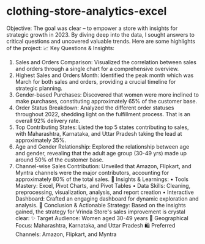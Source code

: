 # clothing-store-analytics-excel
 Objective: The goal was clear – to empower a store with insights for strategic growth in 2023. By diving deep into the data, I sought answers to critical questions and uncovered valuable trends. Here are some highlights of the project:
📈 Key Questions & Insights:
1. Sales and Orders Comparison: Visualized the correlation between sales and orders through a single chart for a comprehensive overview.
2. Highest Sales and Orders Month: Identified the peak month which was March for both sales and orders, providing a crucial timeline for strategic planning.
3. Gender-based Purchases: Discovered that women were more inclined to make purchases, constituting approximately 65% of the customer base.
4. Order Status Breakdown: Analyzed the different order statuses throughout 2022, shedding light on the fulfillment process. That is an overall 92% delivery rate.
5. Top Contributing States: Listed the top 5 states contributing to sales, with Maharashtra, Karnataka, and Uttar Pradesh taking the lead at approximately 35%.
6. Age and Gender Relationship: Explored the relationship between age and gender, revealing that the adult age group (30-49 yrs) made up around 50% of the customer base.
7. Channel-wise Sales Contribution: Unveiled that Amazon, Flipkart, and Myntra channels were the major contributors, accounting for approximately 80% of the total sales.
🌟 Insights & Learnings:
• Tools Mastery: Excel, Pivot Charts, and Pivot Tables
• Data Skills: Cleaning, preprocessing, visualization, analysis, and report creation
• Interactive Dashboard: Crafted an engaging dashboard for dynamic exploration and analysis.
🚀 Conclusion & Actionable Strategy: Based on the insights gained, the strategy for Vrinda Store's sales improvement is crystal clear:
✨ Target Audience: Women aged 30-49 years 📍 Geographical Focus: Maharashtra, Karnataka, and Uttar Pradesh 🛍️ Preferred Channels: Amazon, Flipkart, and Myntra
